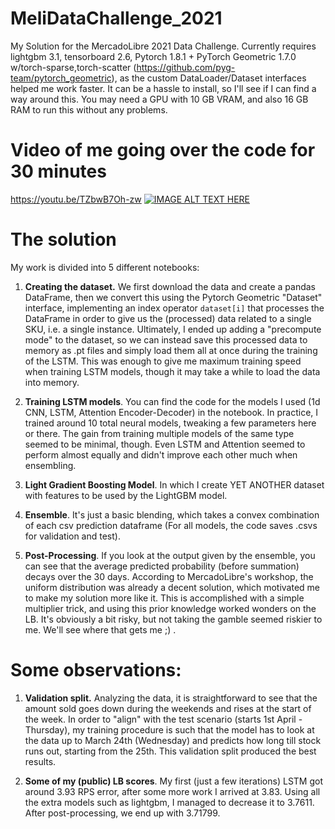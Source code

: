# MeliDataChallenge_2021
My Solution for the MercadoLibre 2021 Data Challenge. Currently requires lightgbm 3.1, tensorboard 2.6, Pytorch 1.8.1 + PyTorch Geometric 1.7.0 w/torch-sparse,torch-scatter (https://github.com/pyg-team/pytorch_geometric), as the custom DataLoader/Dataset interfaces helped me work faster. It can be a hassle to install, so I'll see if I can find a way around this. You may need a GPU with 10 GB VRAM, and also 16 GB RAM to run this without any problems. 
# Video of me going over the code for 30 minutes
https://youtu.be/TZbwB7Oh-zw
[![IMAGE ALT TEXT HERE](https://img.youtube.com/vi/TZbwB7Oh-zw/0.jpg)](https://www.youtube.com/watch?v=TZbwB7Oh-zw)

# The solution
My work is divided into 5 different notebooks:

1) **Creating the dataset.** We first download the data and create a pandas DataFrame, then we convert this using the Pytorch Geometric "Dataset" interface, implementing an index operator ``dataset[i]`` that processes the DataFrame in order to give us the (processed) data related to a single SKU, i.e. a single instance. Ultimately, I ended up adding a "precompute mode" to the dataset, so we can instead save this processed data to memory as .pt files and simply load them all at once during the training of the LSTM. This was enough to give me maximum training speed when training LSTM models, though it may take a while to load the data into memory.

2) **Training LSTM models**. You can find the code for the models I used (1d CNN, LSTM, Attention Encoder-Decoder) in the notebook. In practice, I trained around 10 total neural  models, tweaking a few parameters here or there. The gain from training multiple models of the same type seemed to be minimal, though. Even LSTM and Attention seemed to perform almost equally and didn't improve each other much when ensembling.

3) **Light Gradient Boosting Model**. In which I create YET ANOTHER dataset with features to be used by the LightGBM model.

4) **Ensemble**. It's just a basic blending, which takes a convex combination of each csv prediction dataframe (For all models, the code saves .csvs for validation and test).

5) **Post-Processing**. If you look at the output given by the ensemble, you can see that the average predicted probability (before summation) decays over the 30 days. According to MercadoLibre's workshop, the uniform distribution was already a decent solution, which motivated me to make my solution more like it. This is accomplished with a simple multiplier trick, and using this prior knowledge worked wonders on the LB. It's obviously a bit risky, but not taking the gamble seemed riskier to me. We'll see where that gets me ;) .


# **Some observations**:

1. **Validation split.** Analyzing the data, it is straightforward to see that the amount sold goes down during the weekends and rises at the start of the week. In order to "align" with the test scenario (starts 1st April - Thursday), my training procedure is such that the model has to look at the data up to March 24th (Wednesday) and predicts how long till stock runs out, starting from the 25th. This validation split produced the best results.

2. **Some of my (public) LB scores**. My first (just a few iterations) LSTM got around 3.93 RPS error, after some more work I arrived at 3.83. Using all the extra models such as lightgbm, I managed to decrease it to 3.7611. After post-processing, we end up with 3.71799.

